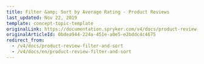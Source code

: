 ```yaml
---
title: Filter &amp; Sort by Average Rating - Product Reviews
last_updated: Nov 22, 2019
template: concept-topic-template
originalLink: https://documentation.spryker.com/v4/docs/product-review-filter-and-sort
originalArticleId: 0bdea944-224a-451e-a0e5-e2bddc4c4675
redirect_from:
  - /v4/docs/product-review-filter-and-sort
  - /v4/docs/en/product-review-filter-and-sort
---
```



